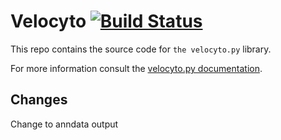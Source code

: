 # Velocyto [![Build Status](https://travis-ci.org/velocyto-team/velocyto.py.svg?branch=master)](https://travis-ci.org/velocyto-team/velocyto.py)
This repo contains the source code for `the velocyto.py` library.

For more information consult the [velocyto.py documentation](http://velocyto.org/velocyto.py/index.html).


## Changes
Change to anndata output
